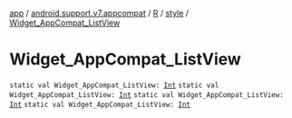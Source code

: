 [app](../../../index.md) / [android.support.v7.appcompat](../../index.md) / [R](../index.md) / [style](index.md) / [Widget_AppCompat_ListView](.)

# Widget_AppCompat_ListView

`static val Widget_AppCompat_ListView: `[`Int`](https://kotlinlang.org/api/latest/jvm/stdlib/kotlin/-int/index.html)
`static val Widget_AppCompat_ListView: `[`Int`](https://kotlinlang.org/api/latest/jvm/stdlib/kotlin/-int/index.html)
`static val Widget_AppCompat_ListView: `[`Int`](https://kotlinlang.org/api/latest/jvm/stdlib/kotlin/-int/index.html)
`static val Widget_AppCompat_ListView: `[`Int`](https://kotlinlang.org/api/latest/jvm/stdlib/kotlin/-int/index.html)